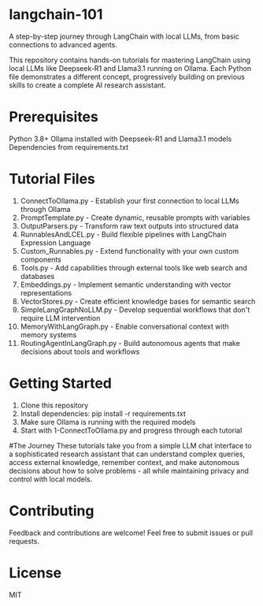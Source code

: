 # langchain-101
A step-by-step journey through LangChain with local LLMs, from basic connections to advanced agents.

This repository contains hands-on tutorials for mastering LangChain using local LLMs like Deepseek-R1 and Llama3.1 running on Ollama. Each Python file demonstrates a different concept, progressively building on previous skills to create a complete AI research assistant.

# Prerequisites
Python 3.8+
Ollama installed with Deepseek-R1 and Llama3.1 models
Dependencies from requirements.txt

# Tutorial Files
1. ConnectToOllama.py - Establish your first connection to local LLMs through Ollama
2. PromptTemplate.py - Create dynamic, reusable prompts with variables
3. OutputParsers.py - Transform raw text outputs into structured data
4. RunnablesAndLCEL.py - Build flexible pipelines with LangChain Expression Language
5. Custom_Runnables.py - Extend functionality with your own custom components
6. Tools.py - Add capabilities through external tools like web search and databases
7. Embeddings.py - Implement semantic understanding with vector representations
8. VectorStores.py - Create efficient knowledge bases for semantic search
9. SimpleLangGraphNoLLM.py - Develop sequential workflows that don't require LLM intervention
10. MemoryWithLangGraph.py - Enable conversational context with memory systems
11. RoutingAgentInLangGraph.py - Build autonomous agents that make decisions about tools and workflows

# Getting Started
1. Clone this repository
2. Install dependencies: pip install -r requirements.txt
3. Make sure Ollama is running with the required models
4. Start with 1-ConnectToOllama.py and progress through each tutorial

#The Journey
These tutorials take you from a simple LLM chat interface to a sophisticated research assistant that can understand complex queries, access external knowledge, remember context, and make autonomous decisions about how to solve problems - all while maintaining privacy and control with local models.

# Contributing
Feedback and contributions are welcome! Feel free to submit issues or pull requests.

# License
MIT
